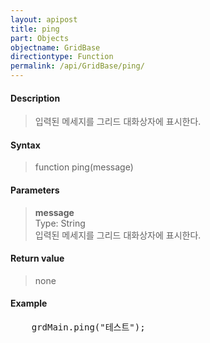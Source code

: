 ```yaml
---
layout: apipost
title: ping
part: Objects
objectname: GridBase
directiontype: Function
permalink: /api/GridBase/ping/
---
```



#### Description

> 입력된 메세지를 그리드 대화상자에 표시한다.

#### Syntax

> function ping(message)

#### Parameters

> **message**  
> Type: String  
> 입력된 메세지를 그리드 대화상자에 표시한다.  

#### Return value

> none

#### Example

<pre class="prettyprint">
    grdMain.ping("테스트");
</pre>
